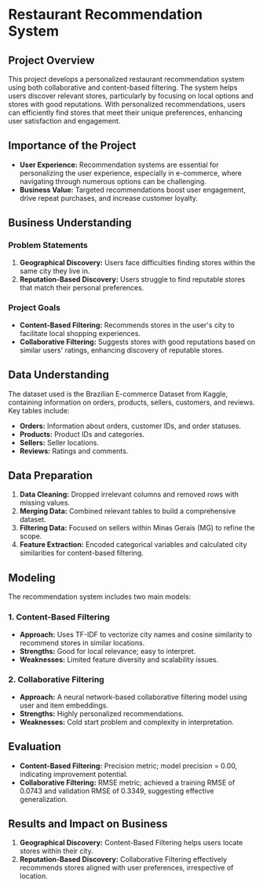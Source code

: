 # Restaurant Recommendation System

## Project Overview

This project develops a personalized restaurant recommendation system using both collaborative and content-based filtering. The system helps users discover relevant stores, particularly by focusing on local options and stores with good reputations. With personalized recommendations, users can efficiently find stores that meet their unique preferences, enhancing user satisfaction and engagement.

## Importance of the Project

- **User Experience:** Recommendation systems are essential for personalizing the user experience, especially in e-commerce, where navigating through numerous options can be challenging.
- **Business Value:** Targeted recommendations boost user engagement, drive repeat purchases, and increase customer loyalty.

## Business Understanding

### Problem Statements

1. **Geographical Discovery:** Users face difficulties finding stores within the same city they live in.
2. **Reputation-Based Discovery:** Users struggle to find reputable stores that match their personal preferences.

### Project Goals

- **Content-Based Filtering:** Recommends stores in the user's city to facilitate local shopping experiences.
- **Collaborative Filtering:** Suggests stores with good reputations based on similar users' ratings, enhancing discovery of reputable stores.

## Data Understanding

The dataset used is the Brazilian E-commerce Dataset from Kaggle, containing information on orders, products, sellers, customers, and reviews. Key tables include:

- **Orders:** Information about orders, customer IDs, and order statuses.
- **Products:** Product IDs and categories.
- **Sellers:** Seller locations.
- **Reviews:** Ratings and comments.

## Data Preparation

1. **Data Cleaning:** Dropped irrelevant columns and removed rows with missing values.
2. **Merging Data:** Combined relevant tables to build a comprehensive dataset.
3. **Filtering Data:** Focused on sellers within Minas Gerais (MG) to refine the scope.
4. **Feature Extraction:** Encoded categorical variables and calculated city similarities for content-based filtering.

## Modeling

The recommendation system includes two main models:

### 1. Content-Based Filtering

- **Approach:** Uses TF-IDF to vectorize city names and cosine similarity to recommend stores in similar locations.
- **Strengths:** Good for local relevance; easy to interpret.
- **Weaknesses:** Limited feature diversity and scalability issues.

### 2. Collaborative Filtering

- **Approach:** A neural network-based collaborative filtering model using user and item embeddings.
- **Strengths:** Highly personalized recommendations.
- **Weaknesses:** Cold start problem and complexity in interpretation.

## Evaluation

- **Content-Based Filtering:** Precision metric; model precision = 0.00, indicating improvement potential.
- **Collaborative Filtering:** RMSE metric; achieved a training RMSE of 0.0743 and validation RMSE of 0.3349, suggesting effective generalization.

## Results and Impact on Business

1. **Geographical Discovery:** Content-Based Filtering helps users locate stores within their city.
2. **Reputation-Based Discovery:** Collaborative Filtering effectively recommends stores aligned with user preferences, irrespective of location.
